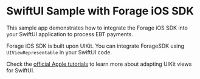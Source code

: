# SwiftUI Sample with Forage iOS SDK

This sample app demonstrates how to integrate the Forage iOS SDK into your SwiftUI application to process EBT payments.

Forage iOS SDK is built upon UIKit. You can integrate ForageSDK using `UIViewRepresentable` in your SwiftUI code.

Check the [official Apple tutorials](https://developer.apple.com/tutorials/swiftui/interfacing-with-uikit) to learn more about adapting UIKit views for SwiftUI.
